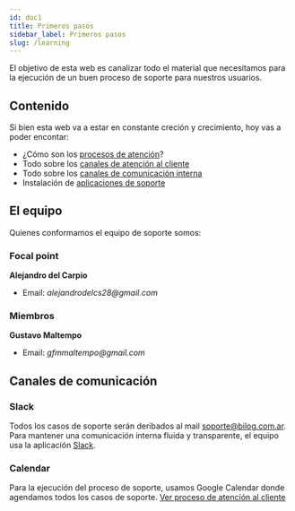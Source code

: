 ```yaml
---
id: doc1
title: Primeros pasos
sidebar_label: Primeros pasos
slug: /learning
---
```


El objetivo de esta web es canalizar todo el material que necesitamos para la ejecución de un buen proceso de soporte para nuestros usuarios.

## Contenido

Si bien esta web va a estar en constante creción y crecimiento, hoy vas a poder encontar:

- ¿Cómo son los [procesos de atención](doc2.md)?
- Todo sobre los [canales de atención al cliente](doc3.md)
- Todo sobre los [canales de comunicación interna](doc4.md)
- Instalación de [aplicaciones de soporte](doc3.md)

## El equipo

Quienes conformamos el equipo de soporte somos:

### Focal point

**Alejandro del Carpio**

- Email: _alejandrodelcs28@gmail.com_

### Miembros

**Gustavo Maltempo**

- Email: _gfmmaltempo@gmail.com_

## Canales de comunicación

### Slack

Todos los casos de soporte serán deribados al mail soporte@bilog.com.ar. Para mantener una comunicación interna fluida y transparente, el equipo usa la aplicación [Slack](doc2.md).

### Calendar

Para la ejecución del proceso de soporte, usamos Google Calendar donde agendamos todos los casos de soporte. [Ver proceso de atención al cliente](doc2.md)
